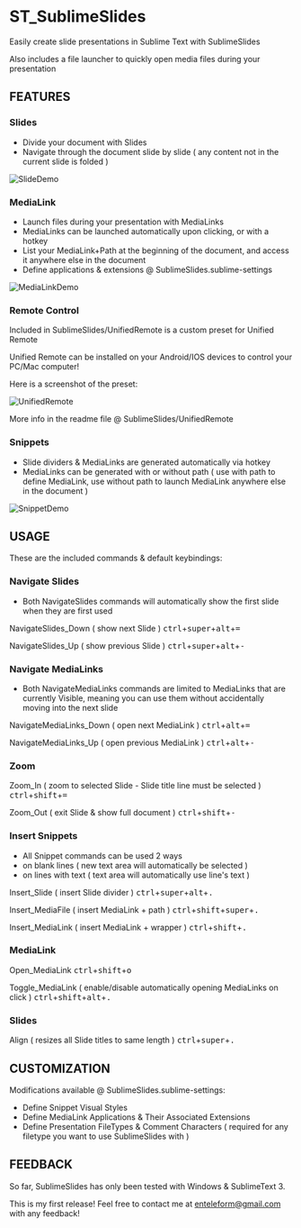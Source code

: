 
# ST_SublimeSlides

Easily create slide presentations in Sublime Text with SublimeSlides

Also includes a file launcher to quickly open media files during your presentation

## FEATURES

### Slides

* Divide your document with Slides
* Navigate through the document slide by slide ( any content not in the current slide is folded )

![SlideDemo](http://i.imgur.com/q02FrPm.gif?1)

### MediaLink

* Launch files during your presentation with MediaLinks
* MediaLinks can be launched automatically upon clicking, or with a hotkey
* List your MediaLink+Path at the beginning of the document, and access it anywhere else in the document
* Define applications & extensions @ SublimeSlides.sublime-settings

![MediaLinkDemo](http://i.imgur.com/0UxRYbf.gif?1)

### Remote Control

Included in SublimeSlides/UnifiedRemote is a custom preset for Unified Remote

Unified Remote can be installed on your Android/IOS devices to control your PC/Mac computer!

Here is a screenshot of the preset:

![UnifiedRemote](http://i.imgur.com/kruMIhu.png?1)

More info in the readme file @ SublimeSlides/UnifiedRemote

### Snippets

* Slide dividers & MediaLinks are generated automatically via hotkey
* MediaLinks can be generated with or without path ( use with path to define MediaLink, use without path to launch MediaLink anywhere else in the document )

![SnippetDemo](http://i.imgur.com/RUvj93C.gif?1)

## USAGE

These are the included commands & default keybindings:

### Navigate Slides

* Both NavigateSlides commands will automatically show the first slide when they are first used

NavigateSlides_Down ( show next Slide )
<kbd>ctrl</kbd>+<kbd>super</kbd>+<kbd>alt</kbd>+<kbd>=</kbd>

NavigateSlides_Up ( show previous Slide )
<kbd>ctrl</kbd>+<kbd>super</kbd>+<kbd>alt</kbd>+<kbd>-</kbd>

### Navigate MediaLinks

* Both NavigateMediaLinks commands are limited to MediaLinks that are currently Visible, meaning you can use them without accidentally moving into the next slide

NavigateMediaLinks_Down ( open next MediaLink )
<kbd>ctrl</kbd>+<kbd>alt</kbd>+<kbd>=</kbd>

NavigateMediaLinks_Up ( open previous MediaLink )
<kbd>ctrl</kbd>+<kbd>alt</kbd>+<kbd>-</kbd>

### Zoom

Zoom_In  ( zoom to selected Slide - Slide title line must be selected )
<kbd>ctrl</kbd>+<kbd>shift</kbd>+<kbd>=</kbd>

Zoom_Out ( exit Slide & show full document )
<kbd>ctrl</kbd>+<kbd>shift</kbd>+<kbd>-</kbd>

### Insert Snippets

* All Snippet commands can be used 2 ways
 * on blank lines ( new text area will automatically be selected )
 * on lines with text ( text area will automatically use line's text )

Insert_Slide ( insert Slide divider )
<kbd>ctrl</kbd>+<kbd>super</kbd>+<kbd>alt</kbd>+<kbd>.</kbd>

Insert_MediaFile ( insert MediaLink + path )
<kbd>ctrl</kbd>+<kbd>shift</kbd>+<kbd>super</kbd>+<kbd>.</kbd>

Insert_MediaLink ( insert MediaLink + wrapper )
<kbd>ctrl</kbd>+<kbd>shift</kbd>+<kbd>.</kbd>

### MediaLink

Open_MediaLink
<kbd>ctrl</kbd>+<kbd>shift</kbd>+<kbd>o</kbd>

Toggle_MediaLink ( enable/disable automatically opening MediaLinks on click )
<kbd>ctrl</kbd>+<kbd>shift</kbd>+<kbd>alt</kbd>+<kbd>.</kbd>

### Slides

Align ( resizes all Slide titles to same length )
<kbd>ctrl</kbd>+<kbd>super</kbd>+<kbd>.</kbd>

## CUSTOMIZATION

Modifications available @ SublimeSlides.sublime-settings:

* Define Snippet Visual Styles
* Define MediaLink Applications & Their Associated Extensions
* Define Presentation FileTypes & Comment Characters ( required for any filetype you want to use SublimeSlides with )

## FEEDBACK

So far, SublimeSlides has only been tested with Windows & SublimeText 3.

This is my first release! Feel free to contact me at enteleform@gmail.com with any feedback!
